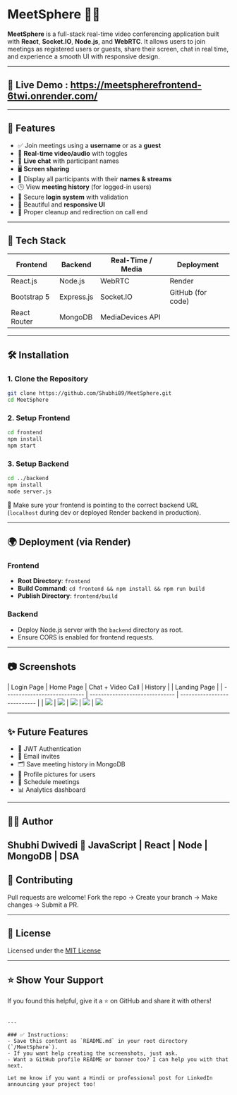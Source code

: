 # MeetSphere 🎥💬

**MeetSphere** is a full-stack real-time video conferencing application built with **React**, **Socket.IO**, **Node.js**, and **WebRTC**. It allows users to join meetings as registered users or guests, share their screen, chat in real time, and experience a smooth UI with responsive design.

---

## 🚀 Live Demo  : https://meetspherefrontend-6twi.onrender.com/
---

## 📸 Features

- ✅ Join meetings using a **username** or as a **guest**
- 🎥 **Real-time video/audio** with toggles
- 💬 **Live chat** with participant names
- 🖥️ **Screen sharing**
- 👥 Display all participants with their **names & streams**
- 🕒 View **meeting history** (for logged-in users)
- 🔐 Secure **login system** with validation
- 🎨 Beautiful and **responsive UI** 
- 🔄 Proper cleanup and redirection on call end

---

## 🧱 Tech Stack

| Frontend        | Backend        | Real-Time / Media    | Deployment         |
|-----------------|----------------|-----------------------|--------------------|
| React.js        | Node.js        | WebRTC                | Render             |
| Bootstrap 5     | Express.js     | Socket.IO             | GitHub (for code)  |
| React Router    | MongoDB        | MediaDevices API      |                    |

---



## 🛠️ Installation

### 1. Clone the Repository

```bash
git clone https://github.com/Shubhi89/MeetSphere.git
cd MeetSphere
````

### 2. Setup Frontend

```bash
cd frontend
npm install
npm start
```

### 3. Setup Backend

```bash
cd ../backend
npm install
node server.js
```

🔗 Make sure your frontend is pointing to the correct backend URL (`localhost` during dev or deployed Render backend in production).

---

## 🌍 Deployment (via Render)

### Frontend

* **Root Directory**: `frontend`
* **Build Command**: `cd frontend && npm install && npm run build`
* **Publish Directory**: `frontend/build`

### Backend

* Deploy Node.js server with the `backend` directory as root.
* Ensure CORS is enabled for frontend requests.

---

## 📷 Screenshots


| Login Page                   | Home Page                     | Chat + Video Call        |  History       | | Landing Page |
| ---------------------------- | ------------------------------ | --------------------------- |
| ![](screenshots/signIn.png) | ![](screenshots/home.png) | ![](screenshots/meeting.png) | ![](screenshots/history.png) | ![](screenshots/landingPage.png)

---

## ✨ Future Features

* 🔐 JWT Authentication
* 📧 Email invites
* 🗂️ Save meeting history in MongoDB
* 🧍 Profile pictures for users
* 📅 Schedule meetings
* 📊 Analytics dashboard

---

## 🙋‍♀️ Author

**Shubhi Dwivedi**
🎯 JavaScript | React | Node | MongoDB | DSA
---

## 🤝 Contributing

Pull requests are welcome!
Fork the repo → Create your branch → Make changes → Submit a PR.

---

## 📄 License

Licensed under the [MIT License](LICENSE)

---

## ⭐ Show Your Support

If you found this helpful, give it a ⭐ on GitHub and share it with others!

```

---

### ✅ Instructions:
- Save this content as `README.md` in your root directory (`/MeetSphere`).
- If you want help creating the screenshots, just ask.
- Want a GitHub profile README or banner too? I can help you with that next.

Let me know if you want a Hindi or professional post for LinkedIn announcing your project too!
```
